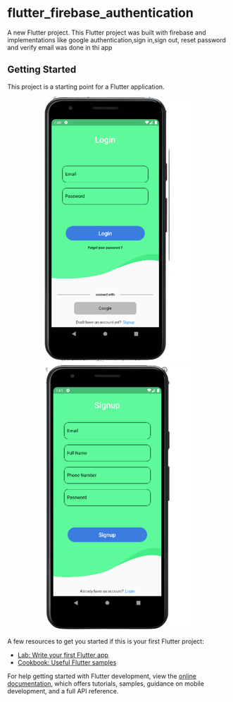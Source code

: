 # flutter_firebase_authentication

A new Flutter project.
This Flutter project was built with firebase and implementations like google authentication,sign in,sign out, reset password and verify email was done in thi app

## Getting Started

This project is a starting point for a Flutter application.
<p align="center">
  <img src="asset\images\login_screen-removebg-preview.png" width="350" title="Login screen">
  <img src="asset\images\signup_auth-removebg-preview.png" width="350" alt="Signup Screen">
</p>


A few resources to get you started if this is your first Flutter project:

- [Lab: Write your first Flutter app](https://docs.flutter.dev/get-started/codelab)
- [Cookbook: Useful Flutter samples](https://docs.flutter.dev/cookbook)

For help getting started with Flutter development, view the
[online documentation](https://docs.flutter.dev/), which offers tutorials,
samples, guidance on mobile development, and a full API reference.
